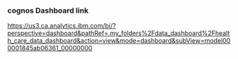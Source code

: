 ### cognos  Dashboard link 
https://us3.ca.analytics.ibm.com/bi/?perspective=dashboard&pathRef=.my_folders%2Fdata_dashboard%2Fhealth_care_data_dashboard&action=view&mode=dashboard&subView=model000001845ab06361_00000000
